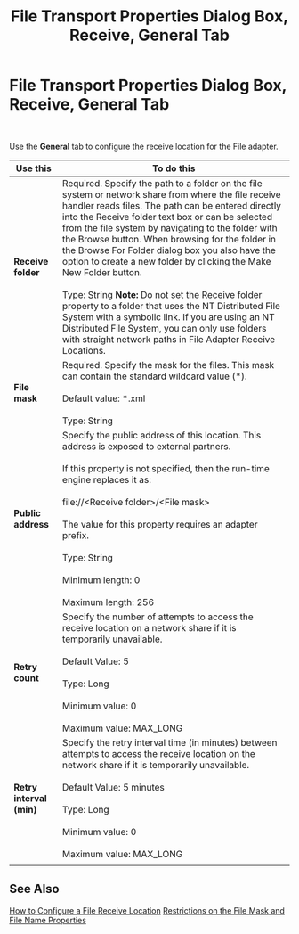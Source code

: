 ﻿---
title: File Transport Properties Dialog Box, Receive, General Tab
TOCTitle: File Transport Properties Dialog Box, Receive, General Tab
ms:assetid: cd3061d7-9ef7-4a26-8809-fe394f97f064
ms:mtpsurl: https://msdn.microsoft.com/library/Aa548062(v=BTS.80)
ms:contentKeyID: 51531400
ms.date: 08/30/2017
mtps_version: v=BTS.80
f1_keywords:
- bts10.adaptors.file.transport.receive.general
---

# File Transport Properties Dialog Box, Receive, General Tab

 

Use the **General** tab to configure the receive location for the File adapter.

<table>
<thead>
<tr class="header">
<th>Use this</th>
<th>To do this</th>
</tr>
</thead>
<tbody>
<tr class="odd">
<td><strong>Receive folder</strong></td>
<td>Required. Specify the path to a folder on the file system or network share from where the file receive handler reads files. The path can be entered directly into the Receive folder text box or can be selected from the file system by navigating to the folder with the Browse button. When browsing for the folder in the Browse For Folder dialog box you also have the option to create a new folder by clicking the Make New Folder button.<br />
<br />
Type: String <strong>Note:</strong> Do not set the Receive folder property to a folder that uses the NT Distributed File System with a symbolic link. If you are using an NT Distributed File System, you can only use folders with straight network paths in File Adapter Receive Locations.</td>
</tr>
<tr class="even">
<td><strong>File mask</strong></td>
<td>Required. Specify the mask for the files. This mask can contain the standard wildcard value (*).<br />
<br />
Default value: *.xml<br />
<br />
Type: String</td>
</tr>
<tr class="odd">
<td><strong>Public address</strong></td>
<td>Specify the public address of this location. This address is exposed to external partners.<br />
<br />
If this property is not specified, then the run-time engine replaces it as:<br />
<br />
file://&lt;Receive folder&gt;/&lt;File mask&gt;<br />
<br />
The value for this property requires an adapter prefix.<br />
<br />
Type: String<br />
<br />
Minimum length: 0<br />
<br />
Maximum length: 256</td>
</tr>
<tr class="even">
<td><strong>Retry count</strong></td>
<td>Specify the number of attempts to access the receive location on a network share if it is temporarily unavailable.<br />
<br />
Default Value: 5<br />
<br />
Type: Long<br />
<br />
Minimum value: 0<br />
<br />
Maximum value: MAX_LONG</td>
</tr>
<tr class="odd">
<td><strong>Retry interval (min)</strong></td>
<td>Specify the retry interval time (in minutes) between attempts to access the receive location on the network share if it is temporarily unavailable.<br />
<br />
Default Value: 5 minutes<br />
<br />
Type: Long<br />
<br />
Minimum value: 0<br />
<br />
Maximum value: MAX_LONG</td>
</tr>
<tr class="even">
<td></td>
<td></td>
</tr>
</tbody>
</table>


## See Also

[How to Configure a File Receive Location](https://msdn.microsoft.com/library/aa547108\(v=bts.80\))  
[Restrictions on the File Mask and File Name Properties](https://msdn.microsoft.com/library/aa578688\(v=bts.80\))

